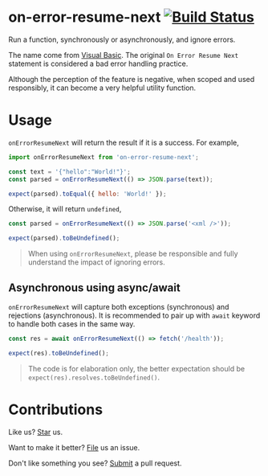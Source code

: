 # on-error-resume-next [![Build Status](https://travis-ci.org/compulim/on-error-resume-next.svg?branch=master)](https://travis-ci.org/compulim/on-error-resume-next)

Run a function, synchronously or asynchronously, and ignore errors.

The name come from [Visual Basic](https://docs.microsoft.com/en-us/dotnet/visual-basic/language-reference/statements/on-error-statement). The original `On Error Resume Next` statement is considered a bad error handling practice.

Although the perception of the feature is negative, when scoped and used responsibly, it can become a very helpful utility function.

# Usage

`onErrorResumeNext` will return the result if it is a success. For example,

```js
import onErrorResumeNext from 'on-error-resume-next';

const text = '{"hello":"World!"}';
const parsed = onErrorResumeNext(() => JSON.parse(text));

expect(parsed).toEqual({ hello: 'World!' });
```

Otherwise, it will return `undefined`,

```js
const parsed = onErrorResumeNext(() => JSON.parse('<xml />'));

expect(parsed).toBeUndefined();
```

> When using `onErrorResumeNext`, please be responsible and fully understand the impact of ignoring errors.

## Asynchronous using async/await

`onErrorResumeNext` will capture both exceptions (synchronous) and rejections (asynchronous). It is recommended to pair up with `await` keyword to handle both cases in the same way.

```js
const res = await onErrorResumeNext(() => fetch('/health'));

expect(res).toBeUndefined();
```

> The code is for elaboration only, the better expectation should be `expect(res).resolves.toBeUndefined()`.

# Contributions

Like us? [Star](https://github.com/compulim/on-error-resume-next/stargazers) us.

Want to make it better? [File](https://github.com/compulim/on-error-resume-next/issues) us an issue.

Don't like something you see? [Submit](https://github.com/compulim/on-error-resume-next/pulls) a pull request.
